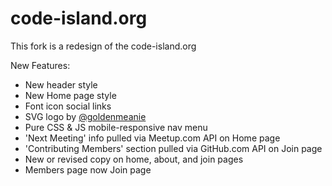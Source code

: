 code-island.org
===================

This fork is a redesign of the code-island.org

New Features:
- New header style 
- New Home page style 
- Font icon social links
- SVG logo by [@goldenmeanie](https://github.com/goldenmeanie)
- Pure CSS & JS mobile-responsive nav menu
- 'Next Meeting' info pulled via Meetup.com API on Home page
- 'Contributing Members' section pulled via GitHub.com API on Join page
- New or revised copy on home, about, and join pages
- Members page now Join page
